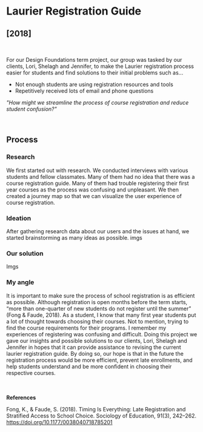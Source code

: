 # Laurier Registration Guide
<h2>[2018]</h2>

<br/>
<p>
For our Design Foundations term project, our group was tasked by our clients, Lori, Shelagh and Jennifer, to make the Laurier registration process easier for students and find solutions to their initial problems such as...

* Not enough students are using registration resources and tools
* Repetitively received lots of email and phone questions 

<i>"How might we streamline the process of course registration and reduce student confusion?"</i>
</p>
<br/>

<h2> Process </h2>

<h3>Research</h3>
We first started out with research. We conducted interviews with various students and fellow classmates. Many of them had no idea that there was a course registration guide. Many of them had trouble registering their first year courses as the process was confusing and unpleasant.
We then created a journey map so that we can visualize the user experience of course registration.

<h3>Ideation</h3>
After gathering research data about our users and the issues at hand, we started brainstorming as many ideas as possible. 
imgs

<h3>Our solution</h3>
Imgs

<h3>My angle </h3>
It is important to make sure the process of school registration is as efficient as possible. Although registration is open months before the term starts, “more than one-quarter of new students do not register until the summer” (Fong & Faude, 2018). As a student, I know that many first year students put a lot of thought towards choosing their courses. Not to mention, trying to find the course requirements for their programs. I remember my experiences of registering was confusing and difficult. Doing this project we gave our insights and possible solutions to our clients, Lori, Shelagh and Jennifer in hopes that it can provide assistance to revising the current laurier registration guide. By doing so, our hope is that in the future the registration process would be more efficient, prevent late enrollments, and help students understand and be more confident in choosing their respective courses.

<br></br>
<strong>References</strong>

Fong, K., & Faude, S. (2018). Timing Is Everything: Late Registration and Stratified Access to School Choice. Sociology of Education, 91(3), 242–262. https://doi.org/10.1177/0038040718785201
